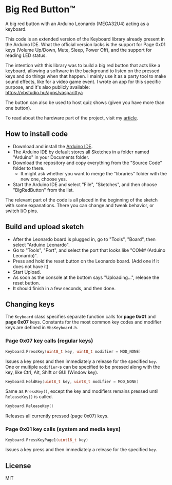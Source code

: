# Big Red Button™

A big red button with an Arduino Leonardo (MEGA32U4) acting as a keyboard.

This code is an extended version of the Keyboard library already present in the Arduino IDE. What the official version lacks is the support for Page 0x01 keys (Volume Up/Down, Mute, Sleep, Power Off), and the support for reading LED status.

The intention with this library was to build a big red button that acts like a keyboard, allowing a software in the background to listen on the pressed keys and do things when that happen. I mainly use it as a party tool to make sound effects, like for a video game event. I wrote an app for this specific purpose, and it's also publicly available: https://vbstudio.hu/apps/vasparittya

The button can also be used to host quiz shows (given you have more than one button).

To read about the hardware part of the project, visit my [article](https://vbstudio.hu/blog/20200905-A-Big-Red-Button-Acting-as-a-Keyboard-Using-Arduino).

## How to install code
- Download and install the [Arduino IDE](https://www.arduino.cc/en/software).
- The Arduino IDE by default stores all Sketches in a folder named "Arduino" in your Documents folder.
- Download the repository and copy everything from the "Source Code" folder to there.
	- It might ask whether you want to merge the "libraries" folder with the new one, choose yes.
- Start the Arduino IDE and select "File", "Sketches", and then choose "BigRedButton" from the list.

The relevant part of the code is all placed in the beginning of the sketch with some expanations. There you can change and tweak behavior, or switch I/O pins.

## Build and upload sketch
- After the Leonardo board is plugged in, go to "Tools", "Board", then select "Arduino Leonardo".
- Go to "Tools", "Port", and select the port that looks like "COM# (Arduino Leonardo)".
- Press and hold the reset button on the Leonardo board. (Add one if it does not have it)
- Start Upload.
- As soon as the console at the bottom says "Uploading...", release the reset button.
- It should finish in a few seconds, and then done.

## Changing keys
The `Keyboard` class specifies separate function calls for **page 0x01** and **page 0x07** keys.
Constants for the most common key codes and modifier keys are defined in `VbsKeyboard.h`.

### Page 0x07 key calls (regular keys)
``` c++
Keyboard.PressKey(uint8_t key, uint8_t modifier = MOD_NONE)
```
Issues a key press and then immediately a release for the specified `key`. One or multiple `modifier`-s can be specified to be pressed along with the key, like Ctrl, Alt, Shift or GUI (Window key).

``` c++
Keyboard.HoldKey(uint8_t key, uint8_t modifier = MOD_NONE)
```
Same as `PressKey()`, except the key and modifiers remains pressed until `ReleaseKey()` is called.

``` c++
Keyboard.ReleaseKey()
```
Releases all currently pressed (page 0x07) keys.

### Page 0x01 key calls (system and media keys)
``` c++
Keyboard.PressKeyPage1(uint16_t key)
```
Issues a key press and then immediately a release for the specified `key`.

## License
MIT